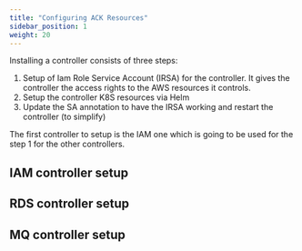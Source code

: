 ```yaml
---
title: "Configuring ACK Resources"
sidebar_position: 1
weight: 20
---
```


Installing a controller consists of three steps:
1. Setup of Iam Role Service Account (IRSA) for the controller. It gives the controller the access rights to the AWS resources it controls.
2. Setup the controller K8S resources via Helm
3. Update the SA annotation to have the IRSA working and restart the controller (to simplify)

The first controller to setup is the IAM one which is going to be used for the step 1 for the other controllers.

## IAM controller setup

## RDS controller setup

## MQ controller setup
